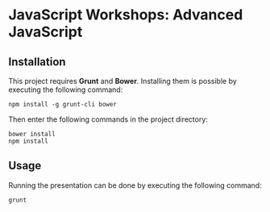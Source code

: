 # JavaScript Workshops: Advanced JavaScript

## Installation
This project requires **Grunt** and **Bower**. Installing them is possible by executing the following command:
```
npm install -g grunt-cli bower
```
Then enter the following commands in the project directory:
```
bower install
npm install
```

## Usage
Running the presentation can be done by executing the following command:
```
grunt
```